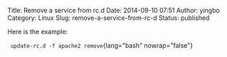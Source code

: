 Title: Remove a service from rc.d
Date: 2014-09-10 07:51
Author: yingbo
Category: Linux
Slug: remove-a-service-from-rc-d
Status: published

Here is the example:

` update-rc.d -f apache2 remove`{lang="bash" nowrap="false"}
